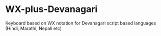 # WX-plus-Devanagari
Keyboard based on WX notation for Devanagari script based languages (Hindi, Marathi, Nepali etc)
